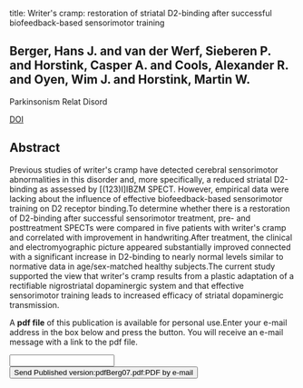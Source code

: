 title: Writer's cramp: restoration of striatal D2-binding after successful biofeedback-based sensorimotor training

## Berger, Hans J. and van der Werf, Sieberen P. and Horstink, Casper A. and Cools, Alexander R. and Oyen, Wim J. and Horstink, Martin W.
Parkinsonism Relat Disord

<a href="https://doi.org/10.1016/j.parkreldis.2006.09.003">DOI</a>

## Abstract
Previous studies of writer's cramp have detected cerebral sensorimotor abnormalities in this disorder and, more specifically, a reduced striatal D2-binding as assessed by [(123)I]IBZM SPECT. However, empirical data were lacking about the influence of effective biofeedback-based sensorimotor training on D2 receptor binding.To determine whether there is a restoration of D2-binding after successful sensorimotor treatment, pre- and posttreatment SPECTs were compared in five patients with writer's cramp and correlated with improvement in handwriting.After treatment, the clinical and electromyographic picture appeared substantially improved connected with a significant increase in D2-binding to nearly normal levels similar to normative data in age/sex-matched healthy subjects.The current study supported the view that writer's cramp results from a plastic adaptation of a rectifiable nigrostriatal dopaminergic system and that effective sensorimotor training leads to increased efficacy of striatal dopaminergic transmission.

A <b>pdf file</b> of this publication is available for personal use.Enter your e-mail address in the box below and press the button. You will receive an e-mail message with a link to the pdf file.
<form action="sender.php">  <input type="text" name="email">  <input type="submit" value="Send Published version:pdfBerg07.pdf:PDF by e-mail"></form>